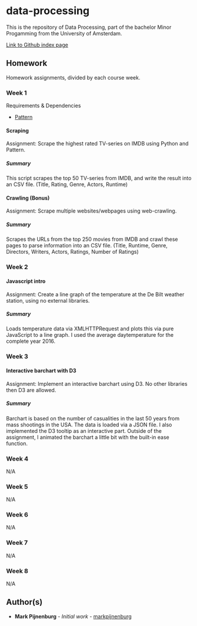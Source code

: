 # data-processing

This is the repository of Data Processing, part of the bachelor Minor Progamming from the University of Amsterdam.

[Link to Github index page](https://markpijnenburg.github.io/dataprocessing/)

## Homework
Homework assignments, divided by each course week.


### Week 1

Requirements & Dependencies
* [Pattern](https://pypi.python.org/pypi/Pattern)

#### Scraping

Assignment: Scrape the highest rated TV-series on IMDB using Python and Pattern.

##### Summary
This script scrapes the top 50 TV-series from IMDB, and write the result into an CSV file. (Title, Rating, Genre, Actors, Runtime)

#### Crawling (Bonus)

Assignment: Scrape multiple websites/webpages using web-crawling.

##### Summary
Scrapes the URLs from the top 250 movies from IMDB and crawl these pages to parse information into an CSV file. (Title, Runtime, Genre, Directors, Writers, Actors, Ratings, Number of Ratings)

### Week 2

#### Javascript intro

Assignment: Create a line graph of the temperature at the De Bilt weather station, using no external libraries.

##### Summary
Loads temperature data via XMLHTTPRequest and plots this via pure JavaScript to a line graph. I used the average daytemperature for the complete year 2016.

### Week 3
#### Interactive barchart with D3

Assignment: Implement an interactive barchart using D3. No other libraries then D3 are allowed.

##### Summary
Barchart is based on the number of casualities in the last 50 years from mass shootings in the USA. The data is loaded via a JSON file. I also implemented the D3 tooltip as an interactive part. Outside of the assignment, I animated the barchart a little bit with the built-in ease function.

### Week 4
N/A

### Week 5
N/A

### Week 6
N/A

### Week 7
N/A

### Week 8
N/A


## Author(s)

* **Mark Pijnenburg** - *Initial work* - [markpijnenburg](https://github.com/markpijnenburg)
